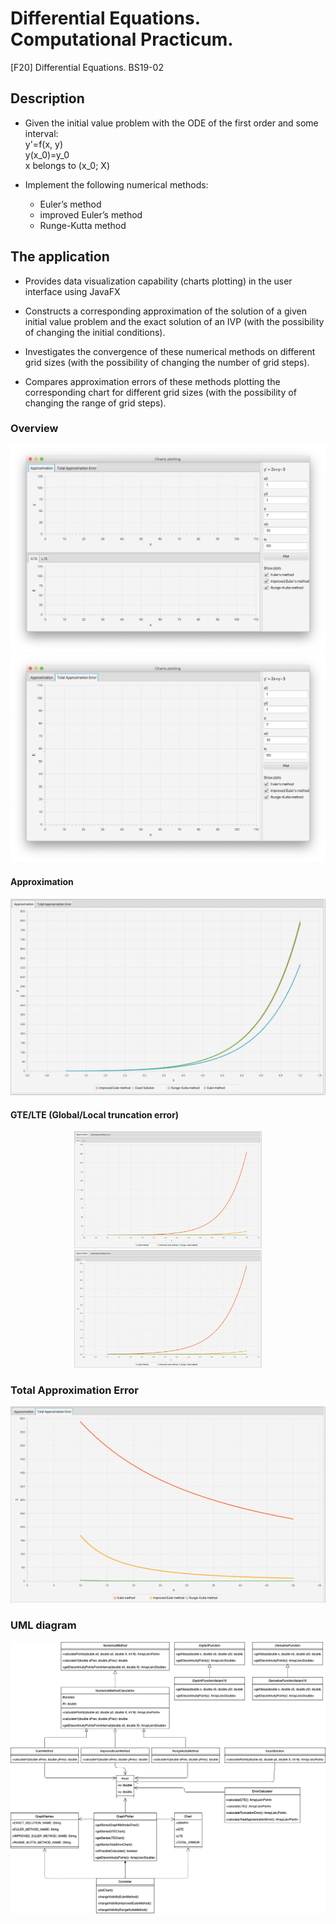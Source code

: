 # Differential Equations. Computational Practicum.

[F20] Differential Equations. BS19-02

## Description

* Given the initial value problem with the ODE of the first order and some interval:\
y'=f(x, y)\
y(x_0)=y_0\
x belongs to (x_0; X)

* Implement the following numerical methods:
  - Euler’s method
  - improved Euler’s method
  - Runge-Kutta method

## The application

* Provides data visualization capability (charts plotting) in the user interface using JavaFX

* Constructs a corresponding approximation of the solution of a given initial value problem and the exact solution of an IVP (with the possibility of changing the initial conditions).

* Investigates the convergence of these numerical methods on different grid sizes (with the possibility of changing the number of grid steps).

* Compares approximation errors of these methods plotting the corresponding chart for different grid sizes (with the possibility of changing the range of grid steps).

### Overview
![overview 1](readme_images/overview1.png)
![overview 2](readme_images/overview2.png)

#### Approximation
![approximation](readme_images/approximation.png)

#### GTE/LTE (Global/Local truncation error)
<p align="center">
<img width="300" src="readme_images/gte.png"/>
<img width="300" src="readme_images/lte.png"/>
</p>

### Total Approximation Error
![approximation](readme_images/total_approximation_error.png)

### UML diagram
![approximation](readme_images/uml.png)
